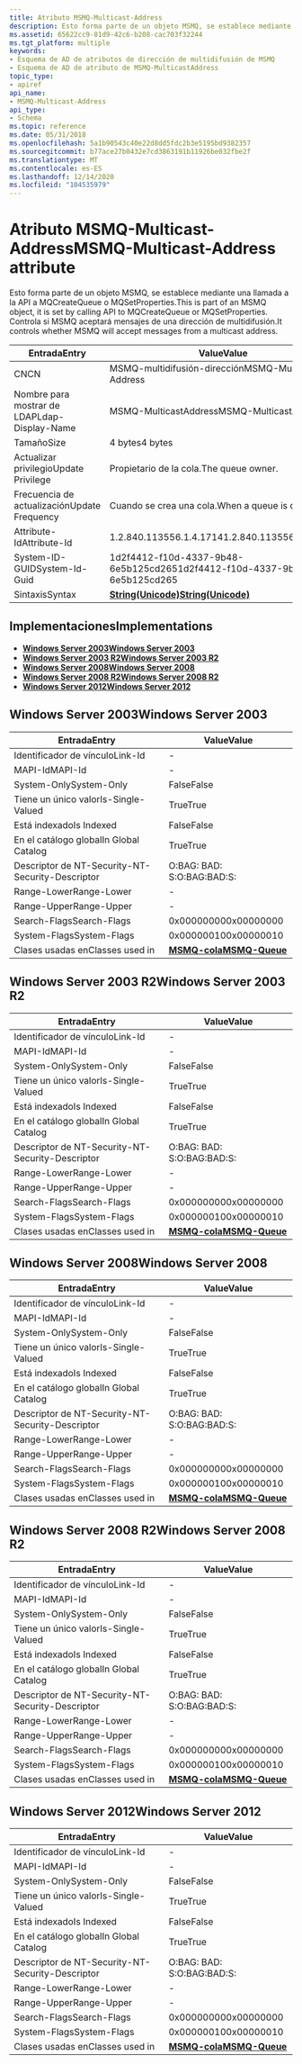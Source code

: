 ```yaml
---
title: Atributo MSMQ-Multicast-Address
description: Esto forma parte de un objeto MSMQ, se establece mediante una llamada a la API a MQCreateQueue o MQSetProperties. Controla si MSMQ aceptará mensajes de una dirección de multidifusión.
ms.assetid: 65622cc9-81d9-42c6-b208-cac703f32244
ms.tgt_platform: multiple
keywords:
- Esquema de AD de atributos de dirección de multidifusión de MSMQ
- Esquema de AD de atributo de MSMQ-MulticastAddress
topic_type:
- apiref
api_name:
- MSMQ-Multicast-Address
api_type:
- Schema
ms.topic: reference
ms.date: 05/31/2018
ms.openlocfilehash: 5a1b90543c40e22d8dd5fdc2b3e5195bd9382357
ms.sourcegitcommit: b77ace27b0432e7cd3863191b11926be032fbe2f
ms.translationtype: MT
ms.contentlocale: es-ES
ms.lasthandoff: 12/14/2020
ms.locfileid: "104535979"
---
```

# <a name="msmq-multicast-address-attribute"></a><span data-ttu-id="6d637-106">Atributo MSMQ-Multicast-Address</span><span class="sxs-lookup"><span data-stu-id="6d637-106">MSMQ-Multicast-Address attribute</span></span>

<span data-ttu-id="6d637-107">Esto forma parte de un objeto MSMQ, se establece mediante una llamada a la API a MQCreateQueue o MQSetProperties.</span><span class="sxs-lookup"><span data-stu-id="6d637-107">This is part of an MSMQ object, it is set by calling API to MQCreateQueue or MQSetProperties.</span></span> <span data-ttu-id="6d637-108">Controla si MSMQ aceptará mensajes de una dirección de multidifusión.</span><span class="sxs-lookup"><span data-stu-id="6d637-108">It controls whether MSMQ will accept messages from a multicast address.</span></span>



| <span data-ttu-id="6d637-109">Entrada</span><span class="sxs-lookup"><span data-stu-id="6d637-109">Entry</span></span> | <span data-ttu-id="6d637-110">Value</span><span class="sxs-lookup"><span data-stu-id="6d637-110">Value</span></span> |
|-------------------|---------------------------------------------|
| <span data-ttu-id="6d637-111">CN</span><span class="sxs-lookup"><span data-stu-id="6d637-111">CN</span></span>                | <span data-ttu-id="6d637-112">MSMQ-multidifusión-dirección</span><span class="sxs-lookup"><span data-stu-id="6d637-112">MSMQ-Multicast-Address</span></span>                      |
| <span data-ttu-id="6d637-113">Nombre para mostrar de LDAP</span><span class="sxs-lookup"><span data-stu-id="6d637-113">Ldap-Display-Name</span></span> | <span data-ttu-id="6d637-114">MSMQ-MulticastAddress</span><span class="sxs-lookup"><span data-stu-id="6d637-114">MSMQ-MulticastAddress</span></span>                       |
| <span data-ttu-id="6d637-115">Tamaño</span><span class="sxs-lookup"><span data-stu-id="6d637-115">Size</span></span>              | <span data-ttu-id="6d637-116">4 bytes</span><span class="sxs-lookup"><span data-stu-id="6d637-116">4 bytes</span></span>                                     |
| <span data-ttu-id="6d637-117">Actualizar privilegio</span><span class="sxs-lookup"><span data-stu-id="6d637-117">Update Privilege</span></span>  | <span data-ttu-id="6d637-118">Propietario de la cola.</span><span class="sxs-lookup"><span data-stu-id="6d637-118">The queue owner.</span></span>                            |
| <span data-ttu-id="6d637-119">Frecuencia de actualización</span><span class="sxs-lookup"><span data-stu-id="6d637-119">Update Frequency</span></span>  | <span data-ttu-id="6d637-120">Cuando se crea una cola.</span><span class="sxs-lookup"><span data-stu-id="6d637-120">When a queue is created.</span></span>                    |
| <span data-ttu-id="6d637-121">Attribute-Id</span><span class="sxs-lookup"><span data-stu-id="6d637-121">Attribute-Id</span></span>      | <span data-ttu-id="6d637-122">1.2.840.113556.1.4.1714</span><span class="sxs-lookup"><span data-stu-id="6d637-122">1.2.840.113556.1.4.1714</span></span>                     |
| <span data-ttu-id="6d637-123">System-ID-GUID</span><span class="sxs-lookup"><span data-stu-id="6d637-123">System-Id-Guid</span></span>    | <span data-ttu-id="6d637-124">1d2f4412-f10d-4337-9b48-6e5b125cd265</span><span class="sxs-lookup"><span data-stu-id="6d637-124">1d2f4412-f10d-4337-9b48-6e5b125cd265</span></span>        |
| <span data-ttu-id="6d637-125">Sintaxis</span><span class="sxs-lookup"><span data-stu-id="6d637-125">Syntax</span></span>            | [<span data-ttu-id="6d637-126">**String(Unicode)**</span><span class="sxs-lookup"><span data-stu-id="6d637-126">**String(Unicode)**</span></span>](s-string-unicode.md) |



## <a name="implementations"></a><span data-ttu-id="6d637-127">Implementaciones</span><span class="sxs-lookup"><span data-stu-id="6d637-127">Implementations</span></span>

-   [<span data-ttu-id="6d637-128">**Windows Server 2003**</span><span class="sxs-lookup"><span data-stu-id="6d637-128">**Windows Server 2003**</span></span>](#windows-server-2003)
-   [<span data-ttu-id="6d637-129">**Windows Server 2003 R2**</span><span class="sxs-lookup"><span data-stu-id="6d637-129">**Windows Server 2003 R2**</span></span>](#windows-server-2003-r2)
-   [<span data-ttu-id="6d637-130">**Windows Server 2008**</span><span class="sxs-lookup"><span data-stu-id="6d637-130">**Windows Server 2008**</span></span>](#windows-server-2008)
-   [<span data-ttu-id="6d637-131">**Windows Server 2008 R2**</span><span class="sxs-lookup"><span data-stu-id="6d637-131">**Windows Server 2008 R2**</span></span>](#windows-server-2008-r2)
-   [<span data-ttu-id="6d637-132">**Windows Server 2012**</span><span class="sxs-lookup"><span data-stu-id="6d637-132">**Windows Server 2012**</span></span>](#windows-server-2012)

## <a name="windows-server-2003"></a><span data-ttu-id="6d637-133">Windows Server 2003</span><span class="sxs-lookup"><span data-stu-id="6d637-133">Windows Server 2003</span></span>



| <span data-ttu-id="6d637-134">Entrada</span><span class="sxs-lookup"><span data-stu-id="6d637-134">Entry</span></span> | <span data-ttu-id="6d637-135">Value</span><span class="sxs-lookup"><span data-stu-id="6d637-135">Value</span></span> |
|------------------------|----------------------------------------------|
| <span data-ttu-id="6d637-136">Identificador de vínculo</span><span class="sxs-lookup"><span data-stu-id="6d637-136">Link-Id</span></span>                | \-                                           |
| <span data-ttu-id="6d637-137">MAPI-Id</span><span class="sxs-lookup"><span data-stu-id="6d637-137">MAPI-Id</span></span>                | \-                                           |
| <span data-ttu-id="6d637-138">System-Only</span><span class="sxs-lookup"><span data-stu-id="6d637-138">System-Only</span></span>            | <span data-ttu-id="6d637-139">False</span><span class="sxs-lookup"><span data-stu-id="6d637-139">False</span></span>                                        |
| <span data-ttu-id="6d637-140">Tiene un único valor</span><span class="sxs-lookup"><span data-stu-id="6d637-140">Is-Single-Valued</span></span>       | <span data-ttu-id="6d637-141">True</span><span class="sxs-lookup"><span data-stu-id="6d637-141">True</span></span>                                         |
| <span data-ttu-id="6d637-142">Está indexado</span><span class="sxs-lookup"><span data-stu-id="6d637-142">Is Indexed</span></span>             | <span data-ttu-id="6d637-143">False</span><span class="sxs-lookup"><span data-stu-id="6d637-143">False</span></span>                                        |
| <span data-ttu-id="6d637-144">En el catálogo global</span><span class="sxs-lookup"><span data-stu-id="6d637-144">In Global Catalog</span></span>      | <span data-ttu-id="6d637-145">True</span><span class="sxs-lookup"><span data-stu-id="6d637-145">True</span></span>                                         |
| <span data-ttu-id="6d637-146">Descriptor de NT-Security-</span><span class="sxs-lookup"><span data-stu-id="6d637-146">NT-Security-Descriptor</span></span> | <span data-ttu-id="6d637-147">O:BAG: BAD: S:</span><span class="sxs-lookup"><span data-stu-id="6d637-147">O:BAG:BAD:S:</span></span>                                 |
| <span data-ttu-id="6d637-148">Range-Lower</span><span class="sxs-lookup"><span data-stu-id="6d637-148">Range-Lower</span></span>            | \-                                           |
| <span data-ttu-id="6d637-149">Range-Upper</span><span class="sxs-lookup"><span data-stu-id="6d637-149">Range-Upper</span></span>            | \-                                           |
| <span data-ttu-id="6d637-150">Search-Flags</span><span class="sxs-lookup"><span data-stu-id="6d637-150">Search-Flags</span></span>           | <span data-ttu-id="6d637-151">0x00000000</span><span class="sxs-lookup"><span data-stu-id="6d637-151">0x00000000</span></span>                                   |
| <span data-ttu-id="6d637-152">System-Flags</span><span class="sxs-lookup"><span data-stu-id="6d637-152">System-Flags</span></span>           | <span data-ttu-id="6d637-153">0x00000010</span><span class="sxs-lookup"><span data-stu-id="6d637-153">0x00000010</span></span>                                   |
| <span data-ttu-id="6d637-154">Clases usadas en</span><span class="sxs-lookup"><span data-stu-id="6d637-154">Classes used in</span></span>        | [<span data-ttu-id="6d637-155">**MSMQ-cola**</span><span class="sxs-lookup"><span data-stu-id="6d637-155">**MSMQ-Queue**</span></span>](c-msmqqueue.md)<br/> |



## <a name="windows-server-2003-r2"></a><span data-ttu-id="6d637-156">Windows Server 2003 R2</span><span class="sxs-lookup"><span data-stu-id="6d637-156">Windows Server 2003 R2</span></span>



| <span data-ttu-id="6d637-157">Entrada</span><span class="sxs-lookup"><span data-stu-id="6d637-157">Entry</span></span> | <span data-ttu-id="6d637-158">Value</span><span class="sxs-lookup"><span data-stu-id="6d637-158">Value</span></span> |
|------------------------|----------------------------------------------|
| <span data-ttu-id="6d637-159">Identificador de vínculo</span><span class="sxs-lookup"><span data-stu-id="6d637-159">Link-Id</span></span>                | \-                                           |
| <span data-ttu-id="6d637-160">MAPI-Id</span><span class="sxs-lookup"><span data-stu-id="6d637-160">MAPI-Id</span></span>                | \-                                           |
| <span data-ttu-id="6d637-161">System-Only</span><span class="sxs-lookup"><span data-stu-id="6d637-161">System-Only</span></span>            | <span data-ttu-id="6d637-162">False</span><span class="sxs-lookup"><span data-stu-id="6d637-162">False</span></span>                                        |
| <span data-ttu-id="6d637-163">Tiene un único valor</span><span class="sxs-lookup"><span data-stu-id="6d637-163">Is-Single-Valued</span></span>       | <span data-ttu-id="6d637-164">True</span><span class="sxs-lookup"><span data-stu-id="6d637-164">True</span></span>                                         |
| <span data-ttu-id="6d637-165">Está indexado</span><span class="sxs-lookup"><span data-stu-id="6d637-165">Is Indexed</span></span>             | <span data-ttu-id="6d637-166">False</span><span class="sxs-lookup"><span data-stu-id="6d637-166">False</span></span>                                        |
| <span data-ttu-id="6d637-167">En el catálogo global</span><span class="sxs-lookup"><span data-stu-id="6d637-167">In Global Catalog</span></span>      | <span data-ttu-id="6d637-168">True</span><span class="sxs-lookup"><span data-stu-id="6d637-168">True</span></span>                                         |
| <span data-ttu-id="6d637-169">Descriptor de NT-Security-</span><span class="sxs-lookup"><span data-stu-id="6d637-169">NT-Security-Descriptor</span></span> | <span data-ttu-id="6d637-170">O:BAG: BAD: S:</span><span class="sxs-lookup"><span data-stu-id="6d637-170">O:BAG:BAD:S:</span></span>                                 |
| <span data-ttu-id="6d637-171">Range-Lower</span><span class="sxs-lookup"><span data-stu-id="6d637-171">Range-Lower</span></span>            | \-                                           |
| <span data-ttu-id="6d637-172">Range-Upper</span><span class="sxs-lookup"><span data-stu-id="6d637-172">Range-Upper</span></span>            | \-                                           |
| <span data-ttu-id="6d637-173">Search-Flags</span><span class="sxs-lookup"><span data-stu-id="6d637-173">Search-Flags</span></span>           | <span data-ttu-id="6d637-174">0x00000000</span><span class="sxs-lookup"><span data-stu-id="6d637-174">0x00000000</span></span>                                   |
| <span data-ttu-id="6d637-175">System-Flags</span><span class="sxs-lookup"><span data-stu-id="6d637-175">System-Flags</span></span>           | <span data-ttu-id="6d637-176">0x00000010</span><span class="sxs-lookup"><span data-stu-id="6d637-176">0x00000010</span></span>                                   |
| <span data-ttu-id="6d637-177">Clases usadas en</span><span class="sxs-lookup"><span data-stu-id="6d637-177">Classes used in</span></span>        | [<span data-ttu-id="6d637-178">**MSMQ-cola**</span><span class="sxs-lookup"><span data-stu-id="6d637-178">**MSMQ-Queue**</span></span>](c-msmqqueue.md)<br/> |



## <a name="windows-server-2008"></a><span data-ttu-id="6d637-179">Windows Server 2008</span><span class="sxs-lookup"><span data-stu-id="6d637-179">Windows Server 2008</span></span>



| <span data-ttu-id="6d637-180">Entrada</span><span class="sxs-lookup"><span data-stu-id="6d637-180">Entry</span></span> | <span data-ttu-id="6d637-181">Value</span><span class="sxs-lookup"><span data-stu-id="6d637-181">Value</span></span> |
|------------------------|----------------------------------------------|
| <span data-ttu-id="6d637-182">Identificador de vínculo</span><span class="sxs-lookup"><span data-stu-id="6d637-182">Link-Id</span></span>                | \-                                           |
| <span data-ttu-id="6d637-183">MAPI-Id</span><span class="sxs-lookup"><span data-stu-id="6d637-183">MAPI-Id</span></span>                | \-                                           |
| <span data-ttu-id="6d637-184">System-Only</span><span class="sxs-lookup"><span data-stu-id="6d637-184">System-Only</span></span>            | <span data-ttu-id="6d637-185">False</span><span class="sxs-lookup"><span data-stu-id="6d637-185">False</span></span>                                        |
| <span data-ttu-id="6d637-186">Tiene un único valor</span><span class="sxs-lookup"><span data-stu-id="6d637-186">Is-Single-Valued</span></span>       | <span data-ttu-id="6d637-187">True</span><span class="sxs-lookup"><span data-stu-id="6d637-187">True</span></span>                                         |
| <span data-ttu-id="6d637-188">Está indexado</span><span class="sxs-lookup"><span data-stu-id="6d637-188">Is Indexed</span></span>             | <span data-ttu-id="6d637-189">False</span><span class="sxs-lookup"><span data-stu-id="6d637-189">False</span></span>                                        |
| <span data-ttu-id="6d637-190">En el catálogo global</span><span class="sxs-lookup"><span data-stu-id="6d637-190">In Global Catalog</span></span>      | <span data-ttu-id="6d637-191">True</span><span class="sxs-lookup"><span data-stu-id="6d637-191">True</span></span>                                         |
| <span data-ttu-id="6d637-192">Descriptor de NT-Security-</span><span class="sxs-lookup"><span data-stu-id="6d637-192">NT-Security-Descriptor</span></span> | <span data-ttu-id="6d637-193">O:BAG: BAD: S:</span><span class="sxs-lookup"><span data-stu-id="6d637-193">O:BAG:BAD:S:</span></span>                                 |
| <span data-ttu-id="6d637-194">Range-Lower</span><span class="sxs-lookup"><span data-stu-id="6d637-194">Range-Lower</span></span>            | \-                                           |
| <span data-ttu-id="6d637-195">Range-Upper</span><span class="sxs-lookup"><span data-stu-id="6d637-195">Range-Upper</span></span>            | \-                                           |
| <span data-ttu-id="6d637-196">Search-Flags</span><span class="sxs-lookup"><span data-stu-id="6d637-196">Search-Flags</span></span>           | <span data-ttu-id="6d637-197">0x00000000</span><span class="sxs-lookup"><span data-stu-id="6d637-197">0x00000000</span></span>                                   |
| <span data-ttu-id="6d637-198">System-Flags</span><span class="sxs-lookup"><span data-stu-id="6d637-198">System-Flags</span></span>           | <span data-ttu-id="6d637-199">0x00000010</span><span class="sxs-lookup"><span data-stu-id="6d637-199">0x00000010</span></span>                                   |
| <span data-ttu-id="6d637-200">Clases usadas en</span><span class="sxs-lookup"><span data-stu-id="6d637-200">Classes used in</span></span>        | [<span data-ttu-id="6d637-201">**MSMQ-cola**</span><span class="sxs-lookup"><span data-stu-id="6d637-201">**MSMQ-Queue**</span></span>](c-msmqqueue.md)<br/> |



## <a name="windows-server-2008-r2"></a><span data-ttu-id="6d637-202">Windows Server 2008 R2</span><span class="sxs-lookup"><span data-stu-id="6d637-202">Windows Server 2008 R2</span></span>



| <span data-ttu-id="6d637-203">Entrada</span><span class="sxs-lookup"><span data-stu-id="6d637-203">Entry</span></span> | <span data-ttu-id="6d637-204">Value</span><span class="sxs-lookup"><span data-stu-id="6d637-204">Value</span></span> |
|------------------------|----------------------------------------------|
| <span data-ttu-id="6d637-205">Identificador de vínculo</span><span class="sxs-lookup"><span data-stu-id="6d637-205">Link-Id</span></span>                | \-                                           |
| <span data-ttu-id="6d637-206">MAPI-Id</span><span class="sxs-lookup"><span data-stu-id="6d637-206">MAPI-Id</span></span>                | \-                                           |
| <span data-ttu-id="6d637-207">System-Only</span><span class="sxs-lookup"><span data-stu-id="6d637-207">System-Only</span></span>            | <span data-ttu-id="6d637-208">False</span><span class="sxs-lookup"><span data-stu-id="6d637-208">False</span></span>                                        |
| <span data-ttu-id="6d637-209">Tiene un único valor</span><span class="sxs-lookup"><span data-stu-id="6d637-209">Is-Single-Valued</span></span>       | <span data-ttu-id="6d637-210">True</span><span class="sxs-lookup"><span data-stu-id="6d637-210">True</span></span>                                         |
| <span data-ttu-id="6d637-211">Está indexado</span><span class="sxs-lookup"><span data-stu-id="6d637-211">Is Indexed</span></span>             | <span data-ttu-id="6d637-212">False</span><span class="sxs-lookup"><span data-stu-id="6d637-212">False</span></span>                                        |
| <span data-ttu-id="6d637-213">En el catálogo global</span><span class="sxs-lookup"><span data-stu-id="6d637-213">In Global Catalog</span></span>      | <span data-ttu-id="6d637-214">True</span><span class="sxs-lookup"><span data-stu-id="6d637-214">True</span></span>                                         |
| <span data-ttu-id="6d637-215">Descriptor de NT-Security-</span><span class="sxs-lookup"><span data-stu-id="6d637-215">NT-Security-Descriptor</span></span> | <span data-ttu-id="6d637-216">O:BAG: BAD: S:</span><span class="sxs-lookup"><span data-stu-id="6d637-216">O:BAG:BAD:S:</span></span>                                 |
| <span data-ttu-id="6d637-217">Range-Lower</span><span class="sxs-lookup"><span data-stu-id="6d637-217">Range-Lower</span></span>            | \-                                           |
| <span data-ttu-id="6d637-218">Range-Upper</span><span class="sxs-lookup"><span data-stu-id="6d637-218">Range-Upper</span></span>            | \-                                           |
| <span data-ttu-id="6d637-219">Search-Flags</span><span class="sxs-lookup"><span data-stu-id="6d637-219">Search-Flags</span></span>           | <span data-ttu-id="6d637-220">0x00000000</span><span class="sxs-lookup"><span data-stu-id="6d637-220">0x00000000</span></span>                                   |
| <span data-ttu-id="6d637-221">System-Flags</span><span class="sxs-lookup"><span data-stu-id="6d637-221">System-Flags</span></span>           | <span data-ttu-id="6d637-222">0x00000010</span><span class="sxs-lookup"><span data-stu-id="6d637-222">0x00000010</span></span>                                   |
| <span data-ttu-id="6d637-223">Clases usadas en</span><span class="sxs-lookup"><span data-stu-id="6d637-223">Classes used in</span></span>        | [<span data-ttu-id="6d637-224">**MSMQ-cola**</span><span class="sxs-lookup"><span data-stu-id="6d637-224">**MSMQ-Queue**</span></span>](c-msmqqueue.md)<br/> |



## <a name="windows-server-2012"></a><span data-ttu-id="6d637-225">Windows Server 2012</span><span class="sxs-lookup"><span data-stu-id="6d637-225">Windows Server 2012</span></span>



| <span data-ttu-id="6d637-226">Entrada</span><span class="sxs-lookup"><span data-stu-id="6d637-226">Entry</span></span> | <span data-ttu-id="6d637-227">Value</span><span class="sxs-lookup"><span data-stu-id="6d637-227">Value</span></span> |
|------------------------|----------------------------------------------|
| <span data-ttu-id="6d637-228">Identificador de vínculo</span><span class="sxs-lookup"><span data-stu-id="6d637-228">Link-Id</span></span>                | \-                                           |
| <span data-ttu-id="6d637-229">MAPI-Id</span><span class="sxs-lookup"><span data-stu-id="6d637-229">MAPI-Id</span></span>                | \-                                           |
| <span data-ttu-id="6d637-230">System-Only</span><span class="sxs-lookup"><span data-stu-id="6d637-230">System-Only</span></span>            | <span data-ttu-id="6d637-231">False</span><span class="sxs-lookup"><span data-stu-id="6d637-231">False</span></span>                                        |
| <span data-ttu-id="6d637-232">Tiene un único valor</span><span class="sxs-lookup"><span data-stu-id="6d637-232">Is-Single-Valued</span></span>       | <span data-ttu-id="6d637-233">True</span><span class="sxs-lookup"><span data-stu-id="6d637-233">True</span></span>                                         |
| <span data-ttu-id="6d637-234">Está indexado</span><span class="sxs-lookup"><span data-stu-id="6d637-234">Is Indexed</span></span>             | <span data-ttu-id="6d637-235">False</span><span class="sxs-lookup"><span data-stu-id="6d637-235">False</span></span>                                        |
| <span data-ttu-id="6d637-236">En el catálogo global</span><span class="sxs-lookup"><span data-stu-id="6d637-236">In Global Catalog</span></span>      | <span data-ttu-id="6d637-237">True</span><span class="sxs-lookup"><span data-stu-id="6d637-237">True</span></span>                                         |
| <span data-ttu-id="6d637-238">Descriptor de NT-Security-</span><span class="sxs-lookup"><span data-stu-id="6d637-238">NT-Security-Descriptor</span></span> | <span data-ttu-id="6d637-239">O:BAG: BAD: S:</span><span class="sxs-lookup"><span data-stu-id="6d637-239">O:BAG:BAD:S:</span></span>                                 |
| <span data-ttu-id="6d637-240">Range-Lower</span><span class="sxs-lookup"><span data-stu-id="6d637-240">Range-Lower</span></span>            | \-                                           |
| <span data-ttu-id="6d637-241">Range-Upper</span><span class="sxs-lookup"><span data-stu-id="6d637-241">Range-Upper</span></span>            | \-                                           |
| <span data-ttu-id="6d637-242">Search-Flags</span><span class="sxs-lookup"><span data-stu-id="6d637-242">Search-Flags</span></span>           | <span data-ttu-id="6d637-243">0x00000000</span><span class="sxs-lookup"><span data-stu-id="6d637-243">0x00000000</span></span>                                   |
| <span data-ttu-id="6d637-244">System-Flags</span><span class="sxs-lookup"><span data-stu-id="6d637-244">System-Flags</span></span>           | <span data-ttu-id="6d637-245">0x00000010</span><span class="sxs-lookup"><span data-stu-id="6d637-245">0x00000010</span></span>                                   |
| <span data-ttu-id="6d637-246">Clases usadas en</span><span class="sxs-lookup"><span data-stu-id="6d637-246">Classes used in</span></span>        | [<span data-ttu-id="6d637-247">**MSMQ-cola**</span><span class="sxs-lookup"><span data-stu-id="6d637-247">**MSMQ-Queue**</span></span>](c-msmqqueue.md)<br/> |



 

 





